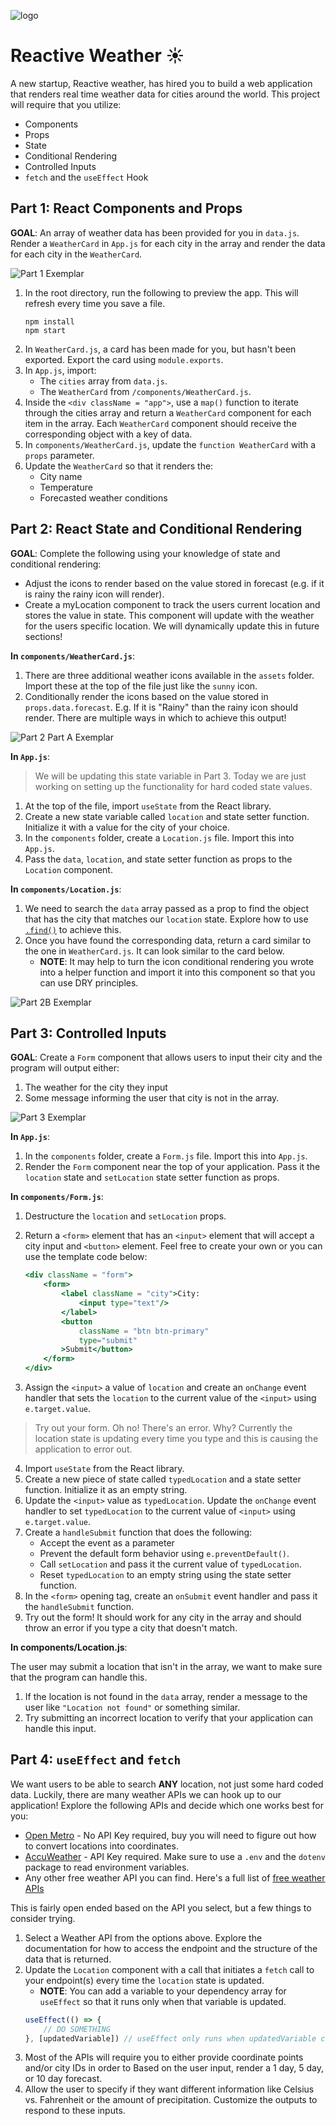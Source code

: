 ![logo](https://user-images.githubusercontent.com/44912347/202244850-18dbf275-11cf-44b5-9500-b2fcb5d44d05.jpg)

# Reactive Weather ☀️

A new startup, Reactive weather, has hired you to build a web application that renders real time weather data for cities around the world. This project will require that you utilize:
- Components
- Props
- State
- Conditional Rendering
- Controlled Inputs
- `fetch` and the `useEffect` Hook

## Part 1: React Components and Props

**GOAL**: An array of weather data has been provided for you in `data.js`. Render a `WeatherCard` in `App.js` for each city in the array and render the data for each city in the `WeatherCard`.

![Part 1 Exemplar](./exemplars/Part1Exemplar.png)

1. In the root directory, run the following to preview the app. This will refresh every time you save a file. 
    ```shell
    npm install
    npm start
    ```
2. In `WeatherCard.js`, a card has been made for you, but hasn't been exported. Export the card using `module.exports`.
3. In `App.js`, import:
    - The `cities` array from `data.js`.
    - The `WeatherCard` from `/components/WeatherCard.js`.
4. Inside the `<div className = "app">`, use a `map()` function to iterate through the cities array and return a `WeatherCard` component for each item in the array. Each `WeatherCard` component should receive the corresponding object with a key of data.
5. In `components/WeatherCard.js`, update the `function WeatherCard` with a `props` parameter.
6. Update the `WeatherCard` so that it renders the:
    - City name
    - Temperature
    - Forecasted weather conditions

## Part 2: React State and Conditional Rendering

**GOAL**: Complete the following using your knowledge of state and conditional rendering:
- Adjust the icons to render based on the value stored in forecast (e.g. if it is rainy the rainy icon will render).
- Create a myLocation component to track the users current location and stores the value in state. This component will update with the weather for the users specific location. We will dynamically update this in future sections!

**In `components/WeatherCard.js`**:
1. There are three additional weather icons available in the `assets` folder. Import these at the top of the file just like the `sunny` icon.
2. Conditionally render the icons based on the value stored in `props.data.forecast`. E.g. If it is "Rainy" than the rainy icon should render. There are multiple ways in which to achieve this output!

![Part 2 Part A Exemplar](./exemplars/Part2AExemplar.png)

**In `App.js`**:
> We will be updating this state variable in Part 3. Today we are just working on setting up the functionality for hard coded state values.
1. At the top of the file, import `useState` from the React library.
2. Create a new state variable called `location` and state setter function. Initialize it with a value for the city of your choice.
3. In the `components` folder, create a `Location.js` file. Import this into `App.js`.
4. Pass the `data`, `location`, and state setter function as props to the `Location` component.

**In `components/Location.js`**:
1. We need to search the `data` array passed as a prop to find the object that has the city that matches our `location` state. Explore how to use [`.find()`](https://developer.mozilla.org/en-US/docs/Web/JavaScript/Reference/Global_Objects/Array/find) to achieve this.
2. Once you have found the corresponding data, return a card similar to the one in `WeatherCard.js`. It can look similar to the card below.
    - **NOTE**: It may help to turn the icon conditional rendering you wrote into a helper function and import it into this component so that you can use DRY principles.

![Part 2B Exemplar](./exemplars/Part2BExemplar.png)

## Part 3: Controlled Inputs

**GOAL**: Create a `Form` component that allows users to input their city and the program will output either:
1. The weather for the city they input
2. Some message informing the user that city is not in the array.

![Part 3 Exemplar](./exemplars/Part3Exempalr.gif) 

**In `App.js`**:
1. In the `components` folder, create a `Form.js` file. Import this into `App.js`.
2. Render the `Form` component near the top of your application. Pass it the `location` state and `setLocation` state setter function as props.

**In `components/Form.js`**:
1. Destructure the `location` and `setLocation` props.
2. Return a `<form>` element that has an `<input>` element that will accept a city input and `<button>` element. Feel free to create your own or you can use the template code below:

    ```jsx
    <div className = "form">
        <form>
            <label className = "city">City:
                <input type="text"/>
            </label>
            <button 
                className = "btn btn-primary" 
                type="submit"
            >Submit</button>
        </form>
    </div>
    ```

3. Assign the `<input>` a value of `location` and create an `onChange` event handler that sets the `location` to the current value of the `<input>` using `e.target.value`.

> Try out your form. Oh no! There's an error. Why? Currently the location state is updating every time you type and this is causing the application to error out.

4. Import `useState` from the React library.
5. Create a new piece of state called `typedLocation` and a state setter function. Initialize it as an empty string.
6. Update the `<input>` value as `typedLocation`. Update the `onChange` event handler to set `typedLocation` to the current value of `<input>` using `e.target.value`.
7. Create a `handleSubmit` function that does the following:
    - Accept the event as a parameter
    - Prevent the default form behavior using `e.preventDefault()`.
    - Call `setLocation` and pass it the current value of `typedLocation`.
    - Reset `typedLocation` to an empty string using the state setter function.
8. In the `<form>` opening tag, create an `onSubmit` event handler and pass it the `handleSubmit` function. 
9. Try out the form! It should work for any city in the array and should throw an error if you type a city that doesn't match.

**In components/Location.js**:

The user may submit a location that isn't in the array, we want to make sure that the program can handle this.
1. If the location is not found in the `data` array, render a message to the user like `"Location not found"` or something similar.
2. Try submitting an incorrect location to verify that your application can handle this input.

## Part 4: `useEffect` and `fetch`

We want users to be able to search **ANY** location, not just some hard coded data. Luckily, there are many weather APIs we can hook up to our application! Explore the following APIs and decide which one works best for you:
- [Open Metro](https://open-meteo.com/en/docs) - No API Key required, buy you will need to figure out how to convert locations into coordinates.
- [AccuWeather](https://developer.accuweather.com/) - API Key required. Make sure to use a `.env` and the `dotenv` package to read environment variables.
- Any other free weather API you can find. Here's a full list of [free weather APIs](https://github.com/public-apis/public-apis#weather)

This is fairly open ended based on the API you select, but a few things to consider trying.
1. Select a Weather API from the options above. Explore the documentation for how to access the endpoint and the structure of the data that is returned.
2. Update the `Location` component with a call that initiates a `fetch` call to your endpoint(s) every time the `location` state is updated.
    - **NOTE**: You can add a variable to your dependency array for `useEffect` so that it runs only when that variable is updated.
    ```js
    useEffect(() => {
        // DO SOMETHING
    }, [updatedVariable]) // useEffect only runs when updatedVariable changes.
    ```
3. Most of the APIs will require you to either provide coordinate points and/or city IDs in order to Based on the user input, render a 1 day, 5 day, or 10 day forecast.
4. Allow the user to specify if they want different information like Celsius vs. Fahrenheit or the amount of precipitation. Customize the outputs to respond to these inputs. 